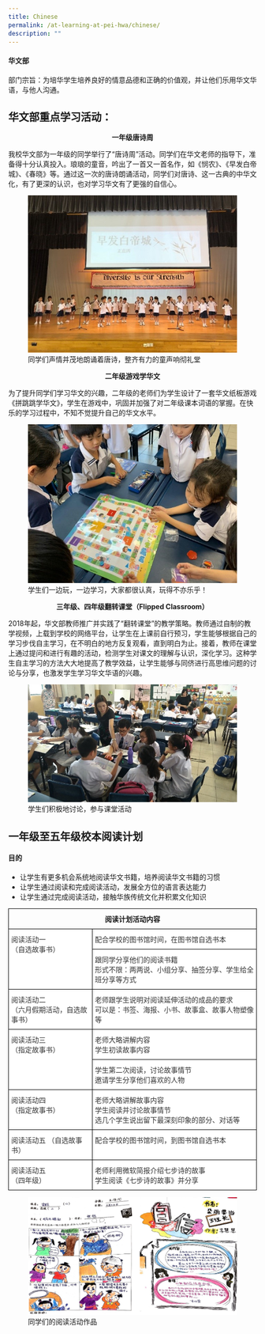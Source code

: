 ```yaml
---
title: Chinese
permalink: /at-learning-at-pei-hwa/chinese/
description: ""
---
```

#### 华文部

部门宗旨：为培华学生培养良好的情意品德和正确的价值观，并让他们乐用华文华语，与他人沟通。

## 华文部重点学习活动：


<strong><center>一年级唐诗周</center></strong>
  
我校华文部为一年级的同学举行了“唐诗周”活动。同学们在华文老师的指导下，准备得十分认真投入。琅琅的童音，吟出了一首又一首名作，如《悯农》、《早发白帝城》、《春晓》等。通过这一次的唐诗朗诵活动，同学们对唐诗、这一古典的中华文化，有了更深的认识，也对学习华文有了更强的自信心。

<figure>
<img src="/images/Students%20read%20out%20poem%20during%20assembly.jpg">
<figcaption>同学们声情并茂地朗诵着唐诗，整齐有力的童声响彻礼堂</figcaption>
</figure>

<strong><center>二年级游戏学华文</center></strong>

为了提升同学们学习华文的兴趣，二年级的老师们为学生设计了一套华文纸板游戏《拼跳跳学华文》，学生在游戏中，巩固并加强了对二年级课本词语的掌握。在快乐的学习过程中，不知不觉提升自己的华文水平。


<figure>
<img src="/images/Happily%20playing%20and%20learning.jpg">
<figcaption>学生们一边玩，一边学习，大家都很认真，玩得不亦乐乎！</figcaption>
</figure>

<strong><center>三年级、四年级翻转课堂（Flipped Classroom）</center></strong>

2018年起，华文部教师推广并实践了“翻转课堂”的教学策略。教师通过自制的教学视频，上载到学校的网络平台，让学生在上课前自行预习，学生能够根据自己的学习步伐自主学习，在不明白的地方反复观看，直到明白为止。接着，教师在课堂上通过提问和进行有趣的活动，检测学生对课文的理解与认识，深化学习。这种学生自主学习的方法大大地提高了教学效益，让学生能够与同侪进行高思维问题的讨论与分享，也激发学生学习华文华语的兴趣。

<figure>
<img src="/images/Participate%20discussion%20and%20activity.jpg">
<figcaption>学生们积极地讨论，参与课堂活动</figcaption>
</figure>

## 一年级至五年级校本阅读计划  
  

#### 目的  

* 让学生有更多机会系统地阅读华文书籍，培养阅读华文书籍的习惯  
* 让学生通过阅读和完成阅读活动，发展全方位的语言表达能力  
* 让学生通过完成阅读活动，接触华族传统文化并积累文化知识

<style type="text/css">
.tg  {border-collapse:collapse;border-spacing:0;}
.tg td{border-color:black;border-style:solid;border-width:1px;font-family:Arial, sans-serif;font-size:14px;
  overflow:hidden;padding:10px 5px;word-break:normal;}
.tg th{border-color:black;border-style:solid;border-width:1px;font-family:Arial, sans-serif;font-size:14px;
  font-weight:normal;overflow:hidden;padding:10px 5px;word-break:normal;}
.tg .tg-baqh{text-align:center;vertical-align:top}
.tg .tg-citn{background-color:#FFF;color:#333;text-align:left;vertical-align:top}
</style>
<table class="tg">
<thead>
  <tr>
    <th class="tg-baqh" colspan="2"><span style="font-weight:bold">阅读计划活动内容</span></th>
  </tr>
</thead>
<tbody>
  <tr>
    <td class="tg-citn" rowspan="2"><span style="background-color:initial">阅读活动一 </span><br><span style="background-color:initial">（自选故事书）</span></td>
    <td class="tg-citn">配合学校的图书馆时间，在图书馆自选书本</td>
  </tr>
  <tr>
    <td class="tg-citn"><span style="background-color:initial">跟同学分享他们的阅读书籍</span><br><span style="background-color:initial">形式不限：两两说、小组分享、抽签分享、学生给全班分享等方式</span> <span style="background-color:initial"> </span><br></td>
  </tr>
  <tr>
    <td class="tg-citn"><span style="background-color:initial">阅读活动二 </span><br><span style="background-color:initial">（六月假期活动，自选故事书）</span></td>
    <td class="tg-citn">老师跟学生说明对阅读延伸活动的成品的要求<br>可以是：书签、海报、小书、故事盒、故事人物塑像等</td>
  </tr>
  <tr>
    <td class="tg-citn" rowspan="2"><span style="background-color:initial">阅读活动三 </span><br><span style="background-color:initial">（指定故事书）</span></td>
    <td class="tg-citn">老师大略讲解内容<br>学生初读故事内容</td>
  </tr>
  <tr>
    <td class="tg-citn"><span style="background-color:initial">学生第二次阅读，讨论故事情节 </span><br><span style="background-color:initial">邀请学生分享他们喜欢的人物</span></td>
  </tr>
  <tr>
    <td class="tg-citn"><span style="background-color:initial">阅读活动四 </span><br><span style="background-color:initial">（指定故事书）</span></td>
    <td class="tg-citn"><span style="background-color:initial">老师大略讲解故事内容 </span><br><span style="background-color:initial">学生阅读并讨论故事情节 </span><br><span style="background-color:initial">选几个学生说出留下最深刻印象的部分、对话等</span></td>
  </tr>
  <tr>
    <td class="tg-citn"><span style="background-color:initial">阅读活动五 </span>（自选故事书）</td>
    <td class="tg-citn">配合学校的图书馆时间，到图书馆自选书本</td>
  </tr>
  <tr>
    <td class="tg-citn"><span style="background-color:initial">阅读活动五 </span><br><span style="background-color:initial">（四年级）</span></td>
    <td class="tg-citn"><span style="background-color:initial">老师利用微软简报介绍七步诗的故事 </span><br><span style="background-color:initial">学生阅读《七步诗的故事》并分享</span></td>
  </tr>
</tbody>
</table>


<figure>
<img src="/images/students%20read%20corner.png">
<figcaption>同学们的阅读活动作品</figcaption>
</figure>